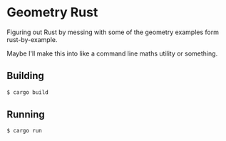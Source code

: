 # Geometry Rust

Figuring out Rust by messing with some of the geometry examples form rust-by-example.

Maybe I'll make this into like a command line maths utility or something.

## Building

```sh
$ cargo build
```

## Running

```sh
$ cargo run
```
